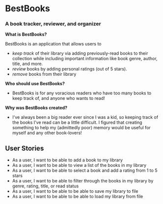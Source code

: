 # BestBooks

### A book tracker, reviewer, and  organizer

**What is BestBooks?**

BestBooks is an application that allows users to

- *keep track* of their library via adding previously-read books to their collection while including important
  information like book genre, author, title, and more.
- *review* books by adding personal ratings (out of 5 stars).
- *remove* books from their library

**Who should use BestBooks?**

- BestBooks is for any voracious readers who have too many books to keep track of, and anyone who wants to read!

**Why was BestBooks created?**

- I've always been a big reader ever since I was a kid, so keeping track of the books I've read can be a little
  difficult. I figured that creating something to help my (admittedly poor) memory would be useful for myself and any
  other book-lovers!

## User Stories

- As a user, I want to be able to add a book to my library
- As a user, I want to be able to view a list of the books in my library
- As a user, I want to be able to select a book and add a rating from 1 to 5 stars
- As a user, I want to be able to filter through the books in my library by genre, rating, title, or read status
- As a user, I want to be able to be able to save my library to file
- As a user, I want to be able to be able to load my library from file